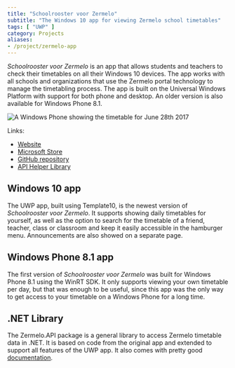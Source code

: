 ```yaml
---
title: "Schoolrooster voor Zermelo"
subtitle: "The Windows 10 app for viewing Zermelo school timetables"
tags: [ "UWP" ]
category: Projects
aliases:
- /project/zermelo-app
---
```


*Schoolrooster voor Zermelo* is an app that allows students and teachers to check their timetables on all their Windows 10 devices. The app works with all schools and organizations that use the Zermelo portal technology to manage the timetabling process. The app is built on the Universal Windows Platform with support for both phone and desktop. An older version is also available for Windows Phone 8.1.

![A Windows Phone showing the timetable for June 28th 2017]({attach}phone_schedule.png)

Links:

- [Website](http://schoolrooster.arthurrump.com/)
- [Microsoft Store](https://www.microsoft.com/nl-nl/p/schoolrooster-voor-zermelo/9nblggh5fdl2)
- [GitHub repository](https://github.com/arthurrump/Zermelo.App.UWP)
- [API Helper Library](https://github.com/arthurrump/Zermelo.API)

## Windows 10 app
The UWP app, built using Template10, is the newest version of *Schoolrooster voor Zermelo*. It supports showing daily timetables for yourself, as well as the option to search for the timetable of a friend, teacher, class or classroom and keep it easily accessible in the hamburger menu. Announcements are also showed on a separate page.

## Windows Phone 8.1 app
The first version of *Schoolrooster voor Zermelo* was built for Windows Phone 8.1 using the WinRT SDK. It only supports viewing your own timetable per day, but that was enough to be useful, since this app was the only way to get access to your timetable on a Windows Phone for a long time.

## .NET Library
The Zermelo.API package is a general library to access Zermelo timetable data in .NET. It is based on code from the original app and extended to support all features of the UWP app. It also comes with pretty good [documentation](http://zermelo.api.arthurrump.com/).